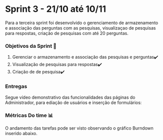 # Sprint 3 - 21/10 até 10/11
Para a terceira sprint foi desenvolvido o gerenciamento de armazenamento e associação das perguntas com as pesquisas, visualizaçao de pesquisas para respostas, criação de pesquisas com até 20 perguntas.

### Objetivos da Sprint 🎯
1. Gerenciar o armazenamento e associação das pesquisas e perguntas✔️
2. Visualização de pesquisas para respostas✔️
3. Criação de de pesquisa✔️

### Entregas

Segue vídeo demonstrativo das funcionalidades das páginas do Administrador, para ediação de usuários e inserção de formulários:



### Métricas Do time 📊

O andamento das tarefas pode ser visto observando o gráfico Burndown inserido abaixo.




